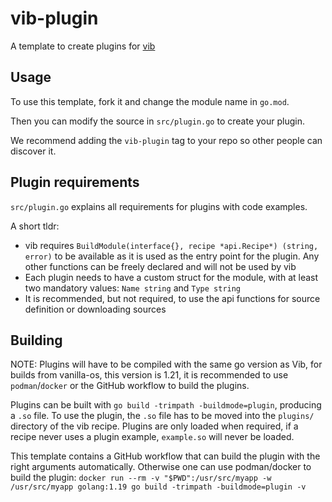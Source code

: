 
# vib-plugin

A template to create plugins for [vib](https://github.com/vanilla-os/vib)

## Usage

To use this template, fork it and change the module name in `go.mod`.

Then you can modify the source in `src/plugin.go` to create your plugin.

We recommend adding the `vib-plugin` tag to your repo so other people can discover it.

## Plugin requirements

`src/plugin.go` explains all requirements for plugins with code examples.

A short tldr:

- vib requires `BuildModule(interface{}, recipe *api.Recipe*) (string, error)` to be available as it is used as the entry point for the plugin. Any other functions can be freely declared and will not be used by vib
- Each plugin needs to have a custom struct for the module, with at least two mandatory values: `Name string` and `Type string`
- It is recommended, but not required, to use the api functions for source definition or downloading sources

## Building

NOTE: Plugins will have to be compiled with the same go version as Vib, for builds from vanilla-os, this version is 1.21, it is recommended to use `podman`/`docker` or the GitHub workflow to build the plugins.

Plugins can be built with `go build -trimpath -buildmode=plugin`, producing a `.so` file.
To use the plugin, the `.so` file has to be moved into the `plugins/` directory of the vib recipe.
Plugins are only loaded when required, if a recipe never uses a plugin example, `example.so` will never be loaded.

This template contains a GitHub workflow that can build the plugin with the right arguments automatically.
Otherwise one can use podman/docker to build the plugin:
`docker run --rm -v "$PWD":/usr/src/myapp -w /usr/src/myapp golang:1.19 go build -trimpath -buildmode=plugin -v`
